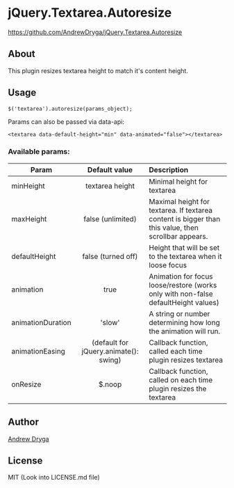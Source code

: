 # jQuery.Textarea.Autoresize #
https://github.com/AndrewDryga/jQuery.Textarea.Autoresize

## About ##
This plugin resizes textarea height to match it's content height.

## Usage ##
```
$('textarea').autoresize(params_object);
```

Params can also be passed via data-api:
```
<textarea data-default-height="min" data-animated="false"></textarea>
```

### Available params: ###
| Param          | Default value     | Description  |
| ------------- |:------------------:|:------------|
| minHeight      | textarea height   | Minimal height for textarea |
| maxHeight      | false (unlimited) |   Maximal height for textarea. If textarea content is bigger than this value, then scrollbar appears. |
| defaultHeight  | false (turned off)        |    Height that will be set to the textarea when it loose focus |
| animation  | true      |    Animation for focus loose/restore (works only with non-false defaultHeight values) |
| animationDuration  | 'slow'      |    A string or number determining how long the animation will run. |
| animationEasing  | (default for jQuery.animate(): swing)      |    Callback function, called each time plugin resizes textarea |
| onResize  | $.noop      |    Callback function, called on each time plugin resizes the textarea |

## Author
[Andrew Dryga](http://dryga.com/)

## License
MIT (Look into LICENSE.md file)
